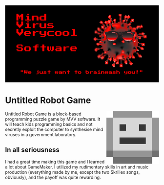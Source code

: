 ![Splash Screen](./options/windows/splash/splash.png)
# Untitled Robot Game
<img src="./icon.png" align="right" />
Untitled Robot Game is a block-based programming puzzle game by MVV software. It will teach kids programming basics and not secretly exploit the computer to synthesise mind viruses in a government laboratory.

## In all seriousness
I had a great time making this game and I learned a lot about GameMaker. I utilized my rudimentary skills in art and music production (everything made by me, except the two Skrillex songs, obviously), and the payoff was quite rewarding.
